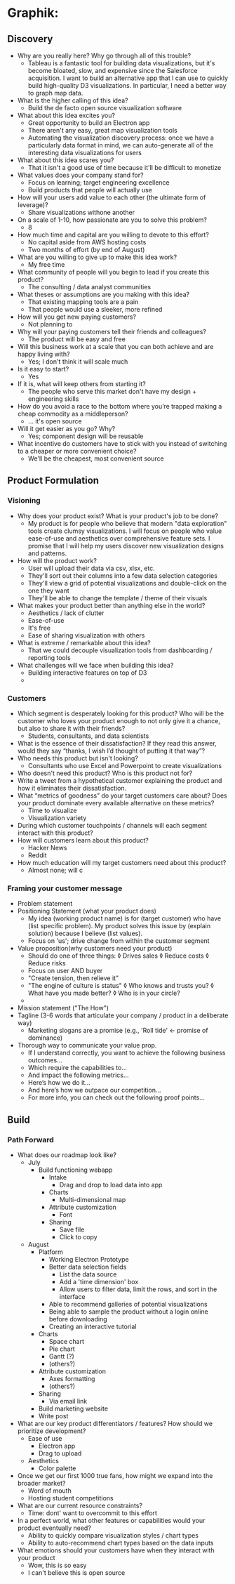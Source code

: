 # Graphik:

## Discovery

- Why are you really here? Why go through all of this trouble?
  - Tableau is a fantastic tool for building data visualizations, but it's become bloated, slow, and expensive since the Salesforce acquisition. I want to build an alternative app that I can use to quickly build high-quality D3 visualizations. In particular, I need a better way to graph map data.
- What is the higher calling of this idea?
  - Build the de facto open source visualization software
- What about this idea excites you?
  - Great opportunity to build an Electron app
  - There aren't any easy, great map visualization tools
  - Automating the visualization discovery process: once we have a particularly data format in mind, we can auto-generate all of the interesting data visualizations for users
- What about this idea scares you?
  - That it isn't a good use of time because it'll be difficult to monetize
- What values does your company stand for?
  - Focus on learning; target engineering excellence
  - Build products that people will actually use
- How will your users add value to each other (the ultimate form of leverage)?
  - Share visualizations withone another
- On a scale of 1-10, how passionate are you to solve this problem?
  - 8
- How much time and capital are you willing to devote to this effort?
  - No capital aside from AWS hosting costs
  - Two months of effort (by end of August)
- What are you willing to give up to make this idea work?
  - My free time
- What community of people will you begin to lead if you create this product?
  - The consulting / data analyst communities
- What theses or assumptions are you making with this idea?
  - That existing mapping tools are a pain
  - That people would use a sleeker, more refined
- How will you get new paying customers?
  - Not planning to
- Why will your paying customers tell their friends and colleagues?
  - The product will be easy and free
- Will this business work at a scale that you can both achieve and are happy living with?
  - Yes; I don't think it will scale much
- Is it easy to start?
  - Yes
- If it is, what will keep others from starting it?
  - The people who serve this market don't have my design + engineering skills
- How do you avoid a race to the bottom where you’re trapped making a cheap commodity as a middleperson?
  - ... it's open source
- Will it get easier as you go? Why?
  - Yes; component design will be reusable
- What incentive do customers have to stick with you instead of switching to a cheaper or more convenient choice?
  - We'll be the cheapest, most convenient source

## Product Formulation

### Visioning

- Why does your product exist? What is your product's job to be done?
  - My product is for people who believe that modern "data exploration" tools create clumsy visualizations. I will focus on people who value ease-of-use and aesthetics over comprehensive feature sets. I promise that I will help my users discover new visualization designs and patterns.
- How will the product work?
  - User will upload their data via csv, xlsx, etc.
  - They'll sort out their columns into a few data selection categories
  - They'll view a grid of potential visualizations and double-click on the one they want
  - They'll be able to change the template / theme of their visuals
- What makes your product better than anything else in the world?
  - Aesthetics / lack of clutter
  - Ease-of-use
  - It's free
  - Ease of sharing visualization with others
- What is extreme / remarkable about this idea?
  - That we could decouple visualization tools from dashboarding / reporting tools
- What challenges will we face when building this idea?
  - Building interactive features on top of D3
  -

### Customers

- Which segment is desperately looking for this product? Who will be the customer who loves your product enough to not only give it a chance, but also to share it with their friends?
  - Students, consultants, and data scientists
- What is the essence of their dissatisfaction? If they read this answer, would they say “thanks, I wish I’d thought of putting it that way”?
- Who needs this product but isn't looking?
  - Consultants who use Excel and Powerpoint to create visualizations
- Who doesn't need this product? Who is this product not for?
- Write a tweet from a hypothetical customer explaining the product and how it eliminates their dissatisfaction.
- What “metrics of goodness” do your target customers care about? Does your product dominate every available alternative on these metrics?
  - Time to visualize
  - Visualization variety
- During which customer touchpoints / channels will each segment interact with this product?
- How will customers learn about this product?
  - Hacker News
  - Reddit
- How much education will my target customers need about this product?
  - Almost none; will c

### Framing your customer message

- Problem statement
- Positioning Statement (what your product does)
  - My idea (working product name) is for (target customer) who have (list specific problem). My product solves this issue by (explain solution) because I believe (list values).
  - Focus on 'us'; drive change from within the customer segment
- Value proposition(why customers need your product)
  - Should do one of three things:
    ◊ Drives sales
    ◊ Reduce costs
    ◊ Reduce risks
  - Focus on user AND buyer
  - "Create tension, then relieve it"
  - "The engine of culture is status"
    ◊ Who knows and trusts you?
    ◊ What have you made better?
    ◊ Who is in your circle?
  -
- Mission statement ("The How")
- Tagline (3-6 words that articulate your company / product in a deliberate way)
  - Marketing slogans are a promise (e.g., 'Roll tide' <- promise of dominance)
- Thorough way to communicate your value prop.
  - If I understand correctly, you want to achieve the following business outcomes…
  - Which require the capabilities to...
  - And impact the following metrics...
  - Here’s how we do it…
  - And here’s how we outpace our competition…
  - For more info, you can check out the following proof points…

## Build

### Path Forward

- What does our roadmap look like?
  - July
    - Build functioning webapp
      - Intake
        - Drag and drop to load data into app
      - Charts
        - Multi-dimensional map
      - Attribute customization
        - Font
      - Sharing
        - Save file
        - Click to copy
  - August
    - Platform
      - Working Electron Prototype
      - Better data selection fields
        - List the data source
        - Add a 'time dimension' box
        - Allow users to filter data, limit the rows, and sort in the interface
      - Able to recommend galleries of potential visualizations
      - Being able to sample the product without a login online before downloading
      - Creating an interactive tutorial
    - Charts
      - Space chart
      - Pie chart
      - Gantt (?)
      - (others?)
    - Attribute customization
      - Axes formatting
      - (others?)
    - Sharing
      - Via email link
    - Build marketing website
    - Write post
- What are our key product differentiators / features? How should we prioritize development?
  - Ease of use
    - Electron app
    - Drag to upload
  - Aesthetics
    - Color palette
- Once we get our first 1000 true fans, how might we expand into the broader market?
  - Word of mouth
  - Hosting student competitions
- What are our current resource constraints?
  - Time: dont' want to overcommit to this effort
- In a perfect world, what other features or capabilities would your product eventually need?
  - Ability to quickly compare visualization styles / chart types
  - Ability to auto-recommend chart types based on the data inputs
- What emotions should your customers have when they interact with your product
  - Wow, this is so easy
  - I can't believe this is open source

